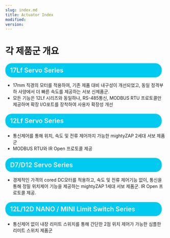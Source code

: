 ```yaml
---
slug: index.md
title: Actuator Index
modified: 
version:
---
```

# 각 제품군 개요

<div style="color:white;background-color:#00caef;width:460px;padding:10px 15px;border-radius:20px;margin:20px 0 0px 0;font-weight:600;font-size:20px">17Lf Servo Series</div>

- 17mm 직경의 모터를 적용하여, 기존 제품 대비 내구성이 개선되었고, 동일 정격부하 사양에서 더 빠른 속도를 제공하는 서보 신제품군. 
- 모든 기능은 12Lf 시리즈와 동일하나, RS-485통신, MODBUS RTU 프로토콜만 제공하며 확장 I/O포트를 장착하여 사용자 확장성 개선


<div style="color:white;background-color:#00caef;width:460px;padding:10px 15px;border-radius:20px;margin:20px 0 0px 0;font-weight:600;font-size:20px">12Lf Servo Series</div>

- 통신제어를 통해 위치, 속도 및 전류 제어까지 가능한 mightyZAP 2세대 서보 제품군
- MODBUS RTU와 IR Open 프로토콜 제공

<div style="color:white;background-color:#00caef;width:460px;padding:10px 15px;border-radius:20px;margin:20px 0 0px 0;font-weight:600;font-size:20px">D7/D12 Servo Series</div>

- 경제적인 가격의 cored DC모터를 적용하고, 속도 및 전류 제어기능 없이,
통신을 통해 정밀 위치제어 기능을 제공하는 mightyZAP 1세대 서보 제품군. IR Open 프로토콜 제공.

<div style="color:white;background-color:#00caef;width:460px;padding:10px 15px;border-radius:20px;margin:20px 0 0px 0;font-weight:600;font-size:20px">12L/12D NANO / MINI Limit Switch Series</div>

-  통신제어 없이 내장 리미트 스위치를 통해
간단한 2점 위치 제어가 가능한 심플한 리미트 스위치 제품군
